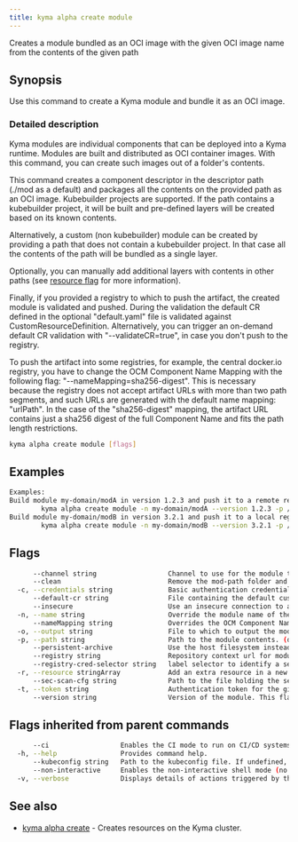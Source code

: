 ```yaml
---
title: kyma alpha create module
---
```


Creates a module bundled as an OCI image with the given OCI image name from the contents of the given path

## Synopsis

Use this command to create a Kyma module and bundle it as an OCI image.

### Detailed description

Kyma modules are individual components that can be deployed into a Kyma runtime. Modules are built and distributed as OCI container images. 
With this command, you can create such images out of a folder's contents.

This command creates a component descriptor in the descriptor path (./mod as a default) and packages all the contents on the provided path as an OCI image.
Kubebuilder projects are supported. If the path contains a kubebuilder project, it will be built and pre-defined layers will be created based on its known contents.

Alternatively, a custom (non kubebuilder) module can be created by providing a path that does not contain a kubebuilder project. In that case all the contents of the path will be bundled as a single layer.

Optionally, you can manually add additional layers with contents in other paths (see [resource flag](#flags) for more information).

Finally, if you provided a registry to which to push the artifact, the created module is validated and pushed. During the validation the default CR defined in the optional "default.yaml" file is validated against CustomResourceDefinition.
Alternatively, you can trigger an on-demand default CR validation with "--validateCR=true", in case you don't push to the registry.

To push the artifact into some registries, for example, the central docker.io registry, you have to change the OCM Component Name Mapping with the following flag: "--nameMapping=sha256-digest". This is necessary because the registry does not accept artifact URLs with more than two path segments, and such URLs are generated with the default name mapping: "urlPath". In the case of the "sha256-digest" mapping, the artifact URL contains just a sha256 digest of the full Component Name and fits the path length restrictions.



```bash
kyma alpha create module [flags]
```

## Examples

```bash
Examples:
Build module my-domain/modA in version 1.2.3 and push it to a remote registry
		kyma alpha create module -n my-domain/modA --version 1.2.3 -p /path/to/module --registry https://dockerhub.com
Build module my-domain/modB in version 3.2.1 and push it to a local registry "unsigned" subfolder without tls
		kyma alpha create module -n my-domain/modB --version 3.2.1 -p /path/to/module --registry http://localhost:5001/unsigned --insecure

```

## Flags

```bash
      --channel string                  Channel to use for the module template. (default "regular")
      --clean                           Remove the mod-path folder and all its contents at the end.
  -c, --credentials string              Basic authentication credentials for the given registry in the format user:password
      --default-cr string               File containing the default custom resource of the module. If the module is a kubebuilder project, the default CR will be automatically detected.
      --insecure                        Use an insecure connection to access the registry.
  -n, --name string                     Override the module name of the kubebuilder project. If the module is not a kubebuilder project, this flag is mandatory.
      --nameMapping string              Overrides the OCM Component Name Mapping, one of: "urlPath" or "sha256-digest" (default "urlPath")
  -o, --output string                   File to which to output the module template if the module is uploaded to a registry (default "template.yaml")
  -p, --path string                     Path to the module contents. (default current directory)
      --persistent-archive              Use the host filesystem instead of inmemory archiving to build the module
      --registry string                 Repository context url for module to upload. The repository url will be automatically added to the repository contexts in the module
      --registry-cred-selector string   label selector to identify a secret of type kubernetes.io/dockerconfigjson (that needs to be created externally) which allows the image to be accessed in private image registries. This can be used if you push your module to a registry with authenticated access. Example: "label1=value1,label2=value2"
  -r, --resource stringArray            Add an extra resource in a new layer with format <NAME:TYPE@PATH>. It is also possible to provide only a path; name will default to the last path element and type to 'helm-chart'
      --sec-scan-cfg string             Path to the file holding the security scan configuration.
  -t, --token string                    Authentication token for the given registry (alternative to basic authentication).
      --version string                  Version of the module. This flag is mandatory.
```

## Flags inherited from parent commands

```bash
      --ci                  Enables the CI mode to run on CI/CD systems. It avoids any user interaction (such as no dialog prompts) and ensures that logs are formatted properly in log files (such as no spinners for CLI steps).
  -h, --help                Provides command help.
      --kubeconfig string   Path to the kubeconfig file. If undefined, Kyma CLI uses the KUBECONFIG environment variable, or falls back "/$HOME/.kube/config".
      --non-interactive     Enables the non-interactive shell mode (no colorized output, no spinner).
  -v, --verbose             Displays details of actions triggered by the command.
```

## See also

* [kyma alpha create](kyma_alpha_create.md)	 - Creates resources on the Kyma cluster.

